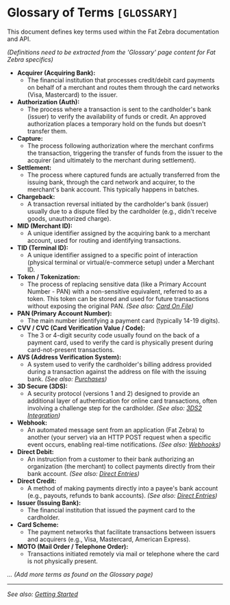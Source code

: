 # Glossary of Terms `[GLOSSARY]`

This document defines key terms used within the Fat Zebra documentation and API.

_(Definitions need to be extracted from the 'Glossary' page content for Fat Zebra specifics)_

- **Acquirer (Acquiring Bank):**
  - The financial institution that processes credit/debit card payments on behalf of a merchant and routes them through the card networks (Visa, Mastercard) to the issuer.
- **Authorization (Auth):**
  - The process where a transaction is sent to the cardholder's bank (issuer) to verify the availability of funds or credit. An approved authorization places a temporary hold on the funds but doesn't transfer them.
- **Capture:**
  - The process following authorization where the merchant confirms the transaction, triggering the transfer of funds from the issuer to the acquirer (and ultimately to the merchant during settlement).
- **Settlement:**
  - The process where captured funds are actually transferred from the issuing bank, through the card network and acquirer, to the merchant's bank account. This typically happens in batches.
- **Chargeback:**
  - A transaction reversal initiated by the cardholder's bank (issuer) usually due to a dispute filed by the cardholder (e.g., didn't receive goods, unauthorized charge).
- **MID (Merchant ID):**
  - A unique identifier assigned by the acquiring bank to a merchant account, used for routing and identifying transactions.
- **TID (Terminal ID):**
  - A unique identifier assigned to a specific point of interaction (physical terminal or virtual/e-commerce setup) under a Merchant ID.
- **Token / Tokenization:**
  - The process of replacing sensitive data (like a Primary Account Number - PAN) with a non-sensitive equivalent, referred to as a token. This token can be stored and used for future transactions without exposing the original PAN. _(See also: [Card On File](./card-on-file.md))_
- **PAN (Primary Account Number):**
  - The main number identifying a payment card (typically 14-19 digits).
- **CVV / CVC (Card Verification Value / Code):**
  - The 3 or 4-digit security code usually found on the back of a payment card, used to verify the card is physically present during card-not-present transactions.
- **AVS (Address Verification System):**
  - A system used to verify the cardholder's billing address provided during a transaction against the address on file with the issuing bank. _(See also: [Purchases](./purchases.md#avs))_
- **3D Secure (3DS):**
  - A security protocol (versions 1 and 2) designed to provide an additional layer of authentication for online card transactions, often involving a challenge step for the cardholder. _(See also: [3DS2 Integration](./3ds2.md))_
- **Webhook:**
  - An automated message sent from an application (Fat Zebra) to another (your server) via an HTTP POST request when a specific event occurs, enabling real-time notifications. _(See also: [Webhooks](./webhooks.md))_
- **Direct Debit:**
  - An instruction from a customer to their bank authorizing an organization (the merchant) to collect payments directly from their bank account. _(See also: [Direct Entries](./direct-entries.md))_
- **Direct Credit:**
  - A method of making payments directly into a payee's bank account (e.g., payouts, refunds to bank accounts). _(See also: [Direct Entries](./direct-entries.md))_
- **Issuer (Issuing Bank):**
  - The financial institution that issued the payment card to the cardholder.
- **Card Scheme:**
  - The payment networks that facilitate transactions between issuers and acquirers (e.g., Visa, Mastercard, American Express).
- **MOTO (Mail Order / Telephone Order):**
  - Transactions initiated remotely via mail or telephone where the card is not physically present.

_... (Add more terms as found on the Glossary page)_

---

_See also: [Getting Started](./getting-started.md)_
